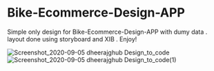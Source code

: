 # Bike-Ecommerce-Design-APP

Simple only design for  Bike-Ecommerce-Design-APP with dumy data . layout done using storyboard and XIB .
Enjoy!


![Screenshot_2020-09-05 dheerajghub Design_to_code](https://user-images.githubusercontent.com/34996617/92303832-3864f880-ef68-11ea-8116-bf87f4790ff7.png)
![Screenshot_2020-09-05 dheerajghub Design_to_code(1)](https://user-images.githubusercontent.com/34996617/92303834-3b5fe900-ef68-11ea-8b5d-063456e8049c.png)
